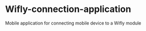 Wifly-connection-application
============================

Mobile application for connecting mobile device to a Wifly module
